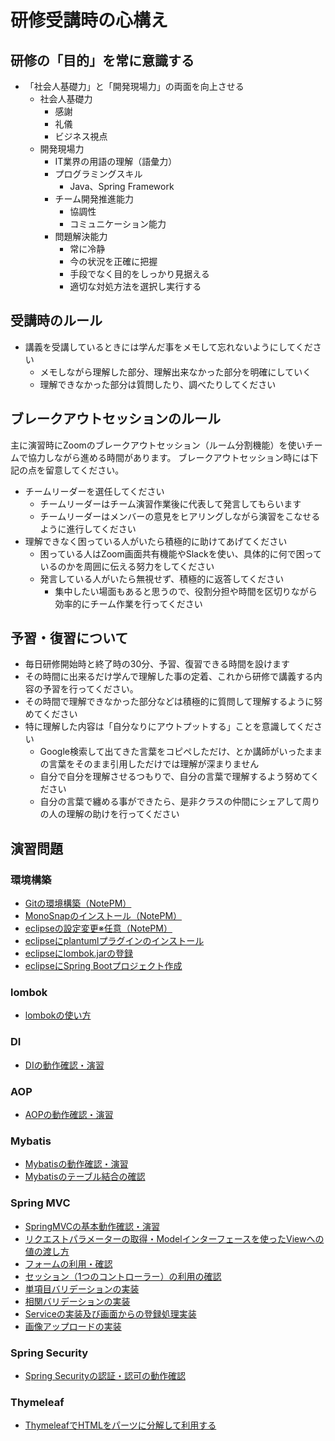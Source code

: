 # 研修受講時の心構え

## 研修の「目的」を常に意識する

- 「社会人基礎力」と「開発現場力」の両面を向上させる
	- 社会人基礎力
		- 感謝
		- 礼儀
		- ビジネス視点
	- 開発現場力
		- IT業界の用語の理解（語彙力）
		- プログラミングスキル
			- Java、Spring Framework
		- チーム開発推進能力
			- 協調性
			- コミュニケーション能力
		- 問題解決能力
			- 常に冷静
			- 今の状況を正確に把握
			- 手段でなく目的をしっかり見据える
			- 適切な対処方法を選択し実行する

## 受講時のルール

- 講義を受講しているときには学んだ事をメモして忘れないようにしてください
	- メモしながら理解した部分、理解出来なかった部分を明確にしていく
	- 理解できなかった部分は質問したり、調べたりしてください

## ブレークアウトセッションのルール

主に演習時にZoomのブレークアウトセッション（ルーム分割機能）を使いチームで協力しながら進める時間があります。
ブレークアウトセッション時には下記の点を留意してください。

- チームリーダーを選任してください
	- チームリーダーはチーム演習作業後に代表して発言してもらいます
	- チームリーダーはメンバーの意見をヒアリングしながら演習をこなせるように進行してください
- 理解できなく困っている人がいたら積極的に助けてあげてください
	- 困っている人はZoom画面共有機能やSlackを使い、具体的に何で困っているのかを周囲に伝える努力をしてください
	- 発言している人がいたら無視せず、積極的に返答してください
		- 集中したい場面もあると思うので、役割分担や時間を区切りながら効率的にチーム作業を行ってください

## 予習・復習について

- 毎日研修開始時と終了時の30分、予習、復習できる時間を設けます
- その時間に出来るだけ学んで理解した事の定着、これから研修で講義する内容の予習を行ってください。
- その時間で理解できなかった部分などは積極的に質問して理解するように努めてください
- 特に理解した内容は「自分なりにアウトプットする」ことを意識してください
	- Google検索して出てきた言葉をコピペしただけ、とか講師がいったままの言葉をそのまま引用しただけでは理解が深まりません
	- 自分で自分を理解させるつもりで、自分の言葉で理解するよう努めてください
	- 自分の言葉で纏める事ができたら、是非クラスの仲間にシェアして周りの人の理解の助けを行ってください

## 演習問題

### 環境構築

- [Gitの環境構築（NotePM）](https://fullness.notepm.jp/page/7e5c0b0c53)
- [MonoSnapのインストール（NotePM）](https://fullness.notepm.jp/page/ce6ba893dc)
- [eclipseの設定変更※任意（NotePM）](https://fullness.notepm.jp/page/6764506150)
- [eclipseにplantumlプラグインのインストール](https://fullness.notepm.jp/page/15e3998722)
- [eclipseにlombok.jarの登録](eclipse-lombok-install.md)
- [eclipseにSpring Bootプロジェクト作成](new-spring-project.md)

### lombok

- [lombokの使い方](lombok-usage.md)

### DI

- [DIの動作確認・演習](di.md)

### AOP

- [AOPの動作確認・演習](aop.md)

### Mybatis

- [Mybatisの動作確認・演習](mybatis.md)
- [Mybatisのテーブル結合の確認](mybatis-join.md)

### Spring MVC

- [SpringMVCの基本動作確認・演習](mvc-basic.md)
- [リクエストパラメーターの取得・Modelインターフェースを使ったViewへの値の渡し方](mvc-parametor.md)
- [フォームの利用・確認](mvc-form.md)
- [セッション（1つのコントローラー）の利用の確認](mvc-session.md)
- [単項目バリデーションの実装](mvc-validate.md)
- [相関バリデーションの実装](mvc-validate-multi.md)
- [Serviceの実装及び画面からの登録処理実装](mvc-service.md)
- [画像アップロードの実装](image-upload.md)

### Spring Security

- [Spring Securityの認証・認可の動作確認](spring-security.md)

### Thymeleaf

- [ThymeleafでHTMLをパーツに分解して利用する](thymeleaf-fragment.md)